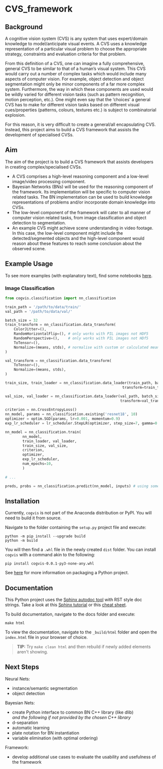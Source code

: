 # CVS_framework

## Background

A cognitive vision system (CVS) is any system that uses expert/domain knowledge to model/anticipate visual events. A CVS uses a knowledge representation of a particular visual problem to choose the appropriate strategy, constraints and evaluation criteria for that problem.

From this definition of a CVS, one can imagine a fully comprehensive, general CVS to be similar to that of a human’s visual system. This CVS would carry out a number of complex tasks which would include many aspects of computer vision. For example, object detection and object segmentation might only be minor components of a far more complex system. Furthermore, the way in which these components are used would be wildly varied for different vision tasks (such as pattern recognition, motion perception, etc.). One might even say that the ‘choices’ a general CVS has to make for different vision tasks based on different visual cues/properties (patterns, colours, textures etc.) is subject to combinatorial explosion.

For this reason, it is very difficult to create a general/all encapsulating CVS. Instead, this project aims to build a CVS framework that assists the development of specialised CVSs.

## Aim

The aim of the project is to build a CVS framework that assists developers in creating complex/specialised CVSs.
* A CVS comprises a high-level reasoning component and a low-level image/video processing component. 
* Bayesian Networks (BNs) will be used for the reasoning component of the framework. Its implementation will be specific to computer vision related tasks. The BN implementation can be used to build knowledge representations of problems and/or incorporate domain knowledge into CVSs. 
* The low-level component of the framework will cater to all manner of computer vision related tasks, from image classification and object detection to segmentation.
* An example CVS might achieve scene understanding in video footage. In this case, the low-level component might include the detected/segmented objects and the high-level component would reason about these features to reach some conclusion about the observed scene. 

## Example Usage

To see more examples (with explanatory text), find some notebooks [here](https://github.com/TimothySimons/CVS_framework/tree/master/notebooks).

### Image Classification

```python
from cogvis.classification import nn_classification

train_path = '/path/to/data/train/'
val_path = '/path/to/data/val/'

batch_size = 32
train_transform = nn_classification.data_transform(
    ColorJitter=(),
    RandomHorizontalFlip=(), # only works with PIL images not HDF5
    RandomPerspective=(),    # only works with PIL images not HDf5
    ToTensor=(),
    Normalize=(means, stds), # normalise with custom or calculated means and stds (one mean/std for each channel)
)

val_transform = nn_classification.data_transform(
    ToTensor=(),
    Normalize=(means, stds),
) 

train_size, train_loader = nn_classification.data_loader(train_path, batch_size, 
                                                      transform=train_transform)

val_size, val_loader = nn_classification.data_loader(val_path, batch_size, 
                                                     transform=val_transform)
                                                     
criterion = nn.CrossEntropyLoss()
nn_model, params = nn_classification.existing('resnet18', 10)
optimizer = optim.SGD(params, lr=0.001, momentum=0.9)
exp_lr_scheduler = lr_scheduler.StepLR(optimizer, step_size=7, gamma=0.1)

nn_model = nn_classification.train(
        nn_model, 
        train_loader, val_loader, 
        train_size, val_size, 
        criterion, 
        optimizer,
        exp_lr_scheduler, 
        num_epochs=10,
        )
        
# ...

preds, probs = nn_classification.predict(nn_model, inputs) # using some provided inputs
```

## Installation

Currently, `cogvis` is not part of the Anaconda distribution or PyPI. You will need to build it from source.

Navigate to the folder containing the `setup.py` project file and execute:

```
python -m pip install --upgrade build
python -m build
```
You will then find a `.whl` file in the newly created `dist` folder.  You can install `cogvis` with a command akin to the following:
```
pip install cogvis-0.0.1-py3-none-any.whl
```
See [here](https://packaging.python.org/tutorials/packaging-projects/) for more information on packaging a Python project.

## Documentation

This Python project uses the [Sphinx autodoc tool](https://www.sphinx-doc.org/en/master/) with RST style doc strings. Take a look at this [Sphinx tutorial](https://sphinx-tutorial.readthedocs.io/) or this [cheat sheet](https://sphinx-tutorial.readthedocs.io/cheatsheet/).

To build documentation, navigate to the docs folder and execute:
```
make html
```
To view the documentation, navigate to the `_build/html` folder and open the `index.html` file in your browser of choice.

> **TIP:**  Try `make clean html` and then rebuild if newly added elements aren't showing.

## Next Steps

Neural Nets:
* instance/semantic segmentation
* object detection

Bayesian Nets:
* create Python interface to common BN C++ library (like dlib)  
_and the following if not provided by the chosen C++ library_
* d-separation
* automatic learning
* plate notation for BN instantiation
* variable elimination (with optimal ordering)

Framework:
* develop additional use cases to evaluate the usability and usefulness of the framework

